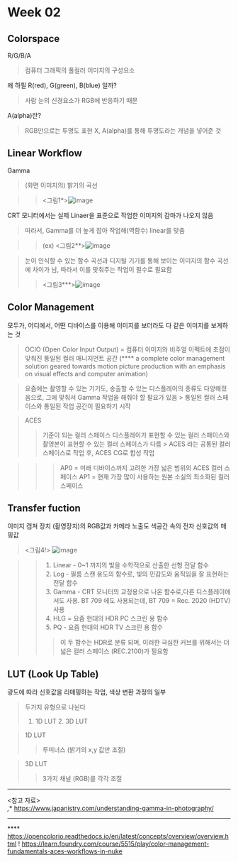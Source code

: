 
Week 02
=============

Colorspace
-------------
 R/G/B/A
>컴퓨터 그래픽의 풀컬러 이미지의 구성요소 


왜 하필 R(red), G(green), B(blue) 일까?
>사람 눈의 신경요소가 RGB에 반응하기 때문


 A(alpha)란?
>RGB만으로는 투명도 표현 X, A(alpha)를 통해 투명도라는 개념을 넣어준 것

Linear Workflow 
-------------
Gamma
> (화면 이미지의) 밝기의 곡선


>><그림1*>![image](https://user-images.githubusercontent.com/113420816/192740945-a14ade35-b597-4710-86bf-69382c055ce9.png)


 CRT 모니터에서는 실제 Linaer을 표준으로 작업한 이미지의 감마가 나오지 않음
> 따라서, Gamma를 더 높게 잡아 작업해(역함수) linear를 맞춤


>>(ex) <그림2**>![image](https://user-images.githubusercontent.com/113420816/192751345-412c4447-45ef-4a70-bd20-9855017b4057.png)



> 눈이 인식할 수 있는 함수 곡선과 디지털 기기를 통해 보이는 이미지의 함수 곡선에 차이가 남, 따라서 이를 맞춰주는 작업이 필수로 필요함
>> <그림3***>![image](https://user-images.githubusercontent.com/113420816/192751030-3c58fb7b-3447-4ea6-8608-874f1813c28b.png)


Color Management
-------------
모두가, 어디에서, 어떤 디바이스를 이용해 이미지를 보더라도 다 같은 이미지를 보게하는 것


> OCIO (Open Color Input Output) = 컴퓨터 이미지와 비주얼 이펙트에 초점이 맞춰진 통일된 컬러 매니지먼트 공간 (**** a complete color management solution geared towards motion picture production with an emphasis on visual effects and computer animation)

> 요즘에는 촬영할 수 있는 기기도, 송출할 수 있는 디스플레이의 종류도 다양해졌음으로, 그에 맞춰서 Gamma 작업을 해줘야 할 필요가 있음 > 통일된 컬러 스페이스와 통일된 작업 공간이 필요하기 시작

> ACES
>> 기준이 되는 컬러 스페이스
>> 디스플레이가 표현할 수 있는 컬러 스페이스와 촬영본이 표현할 수 있는 컬러 스페이스가 다름 > ACES 라는 공통된 컬러 스페이스로 작업 후, ACES CG로 합성 작업


>>> AP0 = 미래 디바이스까지 고려한 가장 넓은 범위의 ACES 컬러 스페이스
>>> AP1 = 현재 가장 많이 사용하는 원본 소실의 최소화된 컬러 스페이스

Transfer fuction
-------------
이미지 캡쳐 장치 (촬영장치)의 RGB값과 카메라 노출도 색공간 속의 전자 신호값의 매핑값

><그림4!> ![image](https://user-images.githubusercontent.com/113420816/192979775-57f45940-e122-4546-838e-e220bd2cfef2.png)

>> 1. Linear - 0~1 까지의 빛을 수학적으로 산출한 선형 전달 함수
>> 2. Log - 필름 스캔 용도의 함수로, 빛의 민감도와 움직임을 잘 표현하는 전달 함수
>> 3. Gamma - CRT 모니터의 교정용으로 나온 함수로,다른 디스플레이에서도 사용. BT 709 에도 사용되는데, BT 709 = Rec. 2020 (HDTV) 사용
>> 4. HLG = 요즘 현대의 HDR PC 스크린 용 함수
>> 5. PQ - 요즘 현대의 HDR TV 스크린 용 함수
>>> 이 두 함수는 HDR로 분류 되며, 이러한 극심한 커브를 위해서는 더 넓은 컬러 스페이스 (REC.2100)가 필요함



LUT (Look Up Table)
-------------
 광도에 따라 신호값을 리매핑하는 작업, 색상 변환 과정의 일부
> 두가지 유형으로 나뉜다 
> 1. 1D LUT 2. 3D LUT


>1D LUT
>> 루미너스 (밝기의 x,y 값만 조절)


>3D LUT
>> 3가지 채널 (RGB)를 각각 조절


-------------
<참고 자료>  
*,** https://www.japanistry.com/understanding-gamma-in-photography/ 
*** 
**** https://opencolorio.readthedocs.io/en/latest/concepts/overview/overview.html 
! https://learn.foundry.com/course/5515/play/color-management-fundamentals-aces-workflows-in-nuke  

